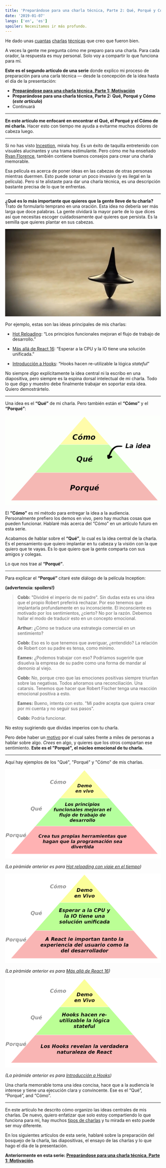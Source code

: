 ```yaml
---
title: 'Preparándose para una charla técnica, Parte 2: Qué, Porqué y Cómo'
date: '2019-01-07'
langs: ['en', 'es']
spoiler: Necesitamos ir más profundo.
---
```


He dado unas [cuantas](https://www.youtube.com/watch?v=xsSnOQynTHs) [charlas](https://www.youtube.com/watch?v=nLF0n9SACd4) [técnicas](https://www.youtube.com/watch?v=dpw9EHDh2bM) que creo que fueron bien.

A veces la gente me pregunta cómo me preparo para una charla. Para cada orador, la respuesta es muy personal. Solo voy a compartir lo que funciona para mí.

**Este es el segundo artículo de una serie** donde explico mi proceso de preparación para una carla técnica — desde la concepción de la idea hasta el día de la presentación:


* **[Preparándose para una charla técnica, Parte 1: Motivación](/es/preparing-for-tech-talk-part-1-motivation/)**
* **Preparándose para una charla técnica, Parte 2: Qué, Porqué y Cómo (*este artículo*)**
* Continuará

<p />

---

**En este artículo me enfocaré en encontrar el Qué, el Porqué y el Cómo de mi charla.** Hacer esto con tiempo me ayuda a evitarme muchos dolores de cabeza luego.

---

Si no has visto [Inception](https://en.wikipedia.org/wiki/Inception), mírala hoy. Es un éxito de taquilla entretenido con visuales alucinantes y una trama estimulante. Pero cómo me ha enseñado [Ryan Florence](https://mobile.twitter.com/ryanflorence), también contiene buenos consejos para crear una charla memorable.

Esa película es acerca de poner ideas en las cabezas de otras personas mientras duermen. Esto puede sonar un poco invasivo (y es ilegal en la película). Pero si te alistaste para dar una charla técnica, es una descripción bastante precisa de lo que te enfrentas.

---

**¿Qué es lo más importante que quieres que la gente lleve de tu charla?** Trato de formularlo temprano en una oración. Esta idea no debería ser más larga que doce palabras. La gente olvidará la mayor parte de lo que dices así que necesitas escoger cuidadosamente *qué* quieres que persista. Es la semilla que quieres plantar en sus cabezas.

![Peonza de la película Inception](./totem.jpg)

Por ejemplo, estas son las ideas principales de mis charlas:

* [Hot Reloading](https://www.youtube.com/watch?v=xsSnOQynTHs): “Los principios funcionales mejoran el flujo de trabajo de desarrollo.”

* [Más allá de React 16](https://www.youtube.com/watch?v=nLF0n9SACd4): “Esperar a la CPU y la IO tiene una solución unificada.”

* [Introducción a Hooks](https://www.youtube.com/watch?v=dpw9EHDh2bM): “Hooks hacen re-utilizable la lógica *stateful*”

No siempre *digo* explícitamente la idea central ni la escribo en una diapositiva, pero siempre es la espina dorsal intelectual de mi charla. Todo lo que digo y muestro debe finalmente trabajar en soportar esta idea. Quiero demostrártelo.

---

Una idea es el **“Qué”** de mi charla. Pero también están el **“Cómo”** y el **“Porqué”**:

![Pirámide: “Cómo” está encima de “Qué”. “Qué” está encima de “Porqué”.](./how-what-why.es.png)

El **“Cómo”** es mi método para entregar la idea a la audiencia. Personalmente prefiero los demos en vivo, pero hay muchas cosas que pueden funcionar. Hablaré más acerca del “Cómo” en un artículo futuro en esta serie.

Acabamos de hablar sobre el **“Qué”**, lo cual es la idea central de la charla. Es el pensamiento que quiero implantar en tu cabeza y la visión con la que quiero que te vayas. Es lo que quiero que la gente comparta con sus amigos y colegas.

Lo que nos trae al **“Porqué”**.

---

Para explicar el **“Porqué”** citaré este diálogo de la película Inception:

**(advertencia: spoilers!)**

>**Cobb:** "Dividiré el imperio de mi padre". Sin dudas esta es una idea que el propio Robert preferirá rechazar. Por eso tenemos que implantarla profundamente en su inconsciente. El inconsciente es motivado por los sentimientos, ¿cierto? No por la razón. Debemos hallar el modo de traducir esto en un concepto emocional.
>
>**Arthur:** ¿Cómo se traduce una estrategia comercial en un sentimiento?
>
>**Cobb:** Eso es lo que tenemos que averiguar, ¿entendido? La relación de Robert con su padre es tensa, como mínimo.
>
>**Eames:** ¿Podemos trabajar con eso? Podríamos sugerirle que disuelva la empresa de su padre como una forma de mandar al demonio al viejo.
>
>**Cobb:**  No, porque creo que las emociones positivas siempre triunfan sobre las negativas. Todos añoramos una reconciliación. Una catarsis. Tenemos que hacer que Robert Fischer tenga una reacción emocional positiva a esto.
>
>**Eames:** Bueno, intenta con esto. "Mi padre acepta que quiera crear por mi cuenta y no seguir sus pasos".
>
>**Cobb:** Podría funcionar.

No estoy sugiriendo que dividas imperios con tu charla.

Pero debe haber un [motivo](/es/preparing-for-tech-talk-part-1-motivation/) por el cual sales frente a miles de personas a hablar sobre algo. *Crees* en algo, y quieres que los otros compartan ese sentimiento. **Este es el "Porqué", el núcleo emocional de tu charla.**

---

Aquí hay ejemplos de los "Qué", "Porqué" y "Cómo" de mis charlas.

<a href="https://www.youtube.com/watch?v=xsSnOQynTHs" target="_blank">![Cómo: “Demo en vivo. Qué: “Los principios funcionales mejoran el flujo de trabajo de desarrollo.”. Porqué: “Crea tus propias herramientas que hagan que la programación sea divertida”.](how-what-why-hot-reloading.es.png)</a>

*(La pirámide anterior es para [Hot reloading con viaje en el tiempo](https://www.youtube.com/watch?v=xsSnOQynTHs))*

<a href="https://www.youtube.com/watch?v=nLF0n9SACd4" target="_blank">![Cómo: “Demo en vivo”. Qué: “Esperar a la CPU y la IO tiene una solución unificada”. Porqué: “A React le importan tanto la experiencia del usuario como la del desarrollador”.](how-what-why-beyond-react-16.es.png)</a>

*(La pirámide anterior es para [Más allá de React 16](https://www.youtube.com/watch?v=nLF0n9SACd4))*

<a href="https://www.youtube.com/watch?v=dpw9EHDh2bM" target="_blank">![Cómo: “Demo en vivo”. Qué: “Hooks hacen re-utilizable la lógica stateful.” Porqué: “Los Hooks revelan la verdadera naturaleza de React”.](how-what-why-introducing-hooks.es.png)</a>

*(La pirámide anterior es para [Introducción a Hooks](https://www.youtube.com/watch?v=dpw9EHDh2bM))*

Una charla memorable toma una idea concisa, hace que a la audiencia le interese y tiene una ejecución clara y convincente. Ese es el “Qué”, “Porqué”, and “Cómo”.

---

En este artículo he descrito cómo organizo las ideas centrales de mis charlas. De nuevo, quiero enfatizar que solo estoy compartiendo lo que funciona para mi, hay muchos [tipos de charlas](https://mobile.twitter.com/jackiehluo/status/1077717283026411520) y tu mirada en esto puede ser muy diferente.

En los siguientes artículos de esta serie, hablaré sobre la preparación del bosquejo de la charla, las diapositivas, el ensayo de las charlas y lo que hago el día de la presentación.

**Anteriormente en esta serie: [Preparándose para una charla técnica, Parte 1: Motivación](/es/preparing-for-tech-talk-part-1-motivation/)**.
